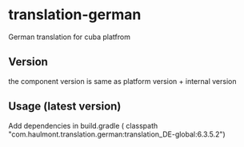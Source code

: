 # translation-german
German translation for cuba platfrom

## Version
the component version is same as platform version + internal version

## Usage (latest version)

Add dependencies in build.gradle ( classpath "com.haulmont.translation.german:translation_DE-global:6.3.5.2")
